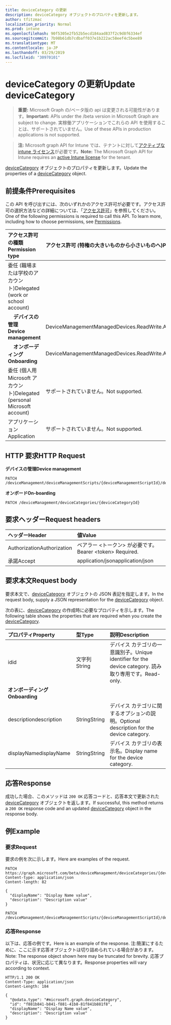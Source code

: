 ```yaml
---
title: deviceCategory の更新
description: deviceCategory オブジェクトのプロパティを更新します。
author: tfitzmac
localization_priority: Normal
ms.prod: intune
ms.openlocfilehash: 90f5305e2fb52b5ecd184aad837f2c9d8f6334ef
ms.sourcegitcommit: 7b98b61db7cdbaff037e1b222ac58eef4c5bee89
ms.translationtype: MT
ms.contentlocale: ja-JP
ms.lasthandoff: 03/29/2019
ms.locfileid: "30970101"
---
```

# <a name="update-devicecategory"></a><span data-ttu-id="5d47b-103">deviceCategory の更新</span><span class="sxs-lookup"><span data-stu-id="5d47b-103">Update deviceCategory</span></span>

> <span data-ttu-id="5d47b-104">**重要:** Microsoft Graph の/ベータ版の api は変更される可能性があります。</span><span class="sxs-lookup"><span data-stu-id="5d47b-104">**Important:** APIs under the /beta version in Microsoft Graph are subject to change.</span></span> <span data-ttu-id="5d47b-105">実稼働アプリケーションでこれらの API を使用することは、サポートされていません。</span><span class="sxs-lookup"><span data-stu-id="5d47b-105">Use of these APIs in production applications is not supported.</span></span>

> <span data-ttu-id="5d47b-106">**注:** Microsoft graph API for Intune では、テナントに対して[アクティブな intune ライセンス](https://go.microsoft.com/fwlink/?linkid=839381)が必要です。</span><span class="sxs-lookup"><span data-stu-id="5d47b-106">**Note:** The Microsoft Graph API for Intune requires an [active Intune license](https://go.microsoft.com/fwlink/?linkid=839381) for the tenant.</span></span>

<span data-ttu-id="5d47b-107">[deviceCategory](../resources/intune-shared-devicecategory.md) オブジェクトのプロパティを更新します。</span><span class="sxs-lookup"><span data-stu-id="5d47b-107">Update the properties of a [deviceCategory](../resources/intune-shared-devicecategory.md) object.</span></span>

## <a name="prerequisites"></a><span data-ttu-id="5d47b-108">前提条件</span><span class="sxs-lookup"><span data-stu-id="5d47b-108">Prerequisites</span></span>

<span data-ttu-id="5d47b-p102">この API を呼び出すには、次のいずれかのアクセス許可が必要です。アクセス許可の選択方法などの詳細については、「[アクセス許可](/graph/permissions-reference)」を参照してください。</span><span class="sxs-lookup"><span data-stu-id="5d47b-p102">One of the following permissions is required to call this API. To learn more, including how to choose permissions, see [Permissions](/graph/permissions-reference).</span></span>

|<span data-ttu-id="5d47b-111">アクセス許可の種類</span><span class="sxs-lookup"><span data-stu-id="5d47b-111">Permission type</span></span>|<span data-ttu-id="5d47b-112">アクセス許可 (特権の大きいものから小さいものへ)</span><span class="sxs-lookup"><span data-stu-id="5d47b-112">Permissions (from most to least privileged)</span></span>|
|:---|:---|
|<span data-ttu-id="5d47b-113">委任 (職場または学校のアカウント)</span><span class="sxs-lookup"><span data-stu-id="5d47b-113">Delegated (work or school account)</span></span>||
| <span data-ttu-id="5d47b-114">&nbsp; &nbsp; **デバイスの管理**</span><span class="sxs-lookup"><span data-stu-id="5d47b-114">&nbsp; &nbsp; **Device management**</span></span> | <span data-ttu-id="5d47b-115">DeviceManagementManagedDevices.ReadWrite.All</span><span class="sxs-lookup"><span data-stu-id="5d47b-115">DeviceManagementManagedDevices.ReadWrite.All</span></span>|
| <span data-ttu-id="5d47b-116">&nbsp; &nbsp; **オンボーディング**</span><span class="sxs-lookup"><span data-stu-id="5d47b-116">&nbsp; &nbsp; **Onboarding**</span></span> | <span data-ttu-id="5d47b-117">DeviceManagementManagedDevices.ReadWrite.All</span><span class="sxs-lookup"><span data-stu-id="5d47b-117">DeviceManagementManagedDevices.ReadWrite.All</span></span>|
|<span data-ttu-id="5d47b-118">委任 (個人用 Microsoft アカウント)</span><span class="sxs-lookup"><span data-stu-id="5d47b-118">Delegated (personal Microsoft account)</span></span>|<span data-ttu-id="5d47b-119">サポートされていません。</span><span class="sxs-lookup"><span data-stu-id="5d47b-119">Not supported.</span></span>|
|<span data-ttu-id="5d47b-120">アプリケーション</span><span class="sxs-lookup"><span data-stu-id="5d47b-120">Application</span></span>|<span data-ttu-id="5d47b-121">サポートされていません。</span><span class="sxs-lookup"><span data-stu-id="5d47b-121">Not supported.</span></span>|

## <a name="http-request"></a><span data-ttu-id="5d47b-122">HTTP 要求</span><span class="sxs-lookup"><span data-stu-id="5d47b-122">HTTP Request</span></span>

<span data-ttu-id="5d47b-123">**デバイスの管理**</span><span class="sxs-lookup"><span data-stu-id="5d47b-123">**Device management**</span></span>

<!-- {
  "blockType": "ignored"
}
-->
``` http
PATCH /deviceManagement/deviceManagementScripts/{deviceManagementScriptId}/deviceRunStates/{deviceManagementScriptDeviceStateId}/managedDevice/deviceCategory
```

<span data-ttu-id="5d47b-124">**オンボード**</span><span class="sxs-lookup"><span data-stu-id="5d47b-124">**On-boarding**</span></span>

<!-- {
  "blockType": "ignored"
}
-->
``` http
PATCH /deviceManagement/deviceCategories/{deviceCategoryId}
```

## <a name="request-headers"></a><span data-ttu-id="5d47b-125">要求ヘッダー</span><span class="sxs-lookup"><span data-stu-id="5d47b-125">Request headers</span></span>

|<span data-ttu-id="5d47b-126">ヘッダー</span><span class="sxs-lookup"><span data-stu-id="5d47b-126">Header</span></span>|<span data-ttu-id="5d47b-127">値</span><span class="sxs-lookup"><span data-stu-id="5d47b-127">Value</span></span>|
|:---|:---|
|<span data-ttu-id="5d47b-128">Authorization</span><span class="sxs-lookup"><span data-stu-id="5d47b-128">Authorization</span></span>|<span data-ttu-id="5d47b-129">ベアラー &lt;トークン&gt; が必要です。</span><span class="sxs-lookup"><span data-stu-id="5d47b-129">Bearer &lt;token&gt; Required.</span></span>|
|<span data-ttu-id="5d47b-130">承諾</span><span class="sxs-lookup"><span data-stu-id="5d47b-130">Accept</span></span>|<span data-ttu-id="5d47b-131">application/json</span><span class="sxs-lookup"><span data-stu-id="5d47b-131">application/json</span></span>|

## <a name="request-body"></a><span data-ttu-id="5d47b-132">要求本文</span><span class="sxs-lookup"><span data-stu-id="5d47b-132">Request body</span></span>

<span data-ttu-id="5d47b-133">要求本文で、[deviceCategory](../resources/intune-shared-devicecategory.md) オブジェクトの JSON 表記を指定します。</span><span class="sxs-lookup"><span data-stu-id="5d47b-133">In the request body, supply a JSON representation for the [deviceCategory](../resources/intune-shared-devicecategory.md) object.</span></span>

<span data-ttu-id="5d47b-134">次の表に、[deviceCategory](../resources/intune-shared-devicecategory.md) の作成時に必要なプロパティを示します。</span><span class="sxs-lookup"><span data-stu-id="5d47b-134">The following table shows the properties that are required when you create the [deviceCategory](../resources/intune-shared-devicecategory.md).</span></span>

|<span data-ttu-id="5d47b-135">プロパティ</span><span class="sxs-lookup"><span data-stu-id="5d47b-135">Property</span></span>|<span data-ttu-id="5d47b-136">型</span><span class="sxs-lookup"><span data-stu-id="5d47b-136">Type</span></span>|<span data-ttu-id="5d47b-137">説明</span><span class="sxs-lookup"><span data-stu-id="5d47b-137">Description</span></span>|
|:---|:---|:---|
|<span data-ttu-id="5d47b-138">id</span><span class="sxs-lookup"><span data-stu-id="5d47b-138">id</span></span>|<span data-ttu-id="5d47b-139">文字列</span><span class="sxs-lookup"><span data-stu-id="5d47b-139">String</span></span>|<span data-ttu-id="5d47b-140">デバイス カテゴリの一意識別子。</span><span class="sxs-lookup"><span data-stu-id="5d47b-140">Unique identifier for the device category.</span></span> <span data-ttu-id="5d47b-141">読み取り専用です。</span><span class="sxs-lookup"><span data-stu-id="5d47b-141">Read-only.</span></span>|
|<span data-ttu-id="5d47b-142">**オンボーディング**</span><span class="sxs-lookup"><span data-stu-id="5d47b-142">**Onboarding**</span></span>|
|<span data-ttu-id="5d47b-143">description</span><span class="sxs-lookup"><span data-stu-id="5d47b-143">description</span></span>|<span data-ttu-id="5d47b-144">String</span><span class="sxs-lookup"><span data-stu-id="5d47b-144">String</span></span>|<span data-ttu-id="5d47b-145">デバイス カテゴリに関するオプションの説明。</span><span class="sxs-lookup"><span data-stu-id="5d47b-145">Optional description for the device category.</span></span>|
|<span data-ttu-id="5d47b-146">displayName</span><span class="sxs-lookup"><span data-stu-id="5d47b-146">displayName</span></span>|<span data-ttu-id="5d47b-147">String</span><span class="sxs-lookup"><span data-stu-id="5d47b-147">String</span></span>|<span data-ttu-id="5d47b-148">デバイス カテゴリの表示名。</span><span class="sxs-lookup"><span data-stu-id="5d47b-148">Display name for the device category.</span></span>|

## <a name="response"></a><span data-ttu-id="5d47b-149">応答</span><span class="sxs-lookup"><span data-stu-id="5d47b-149">Response</span></span>

<span data-ttu-id="5d47b-150">成功した場合、このメソッドは `200 OK` 応答コードと、応答本文で更新された [deviceCategory](../resources/intune-shared-devicecategory.md) オブジェクトを返します。</span><span class="sxs-lookup"><span data-stu-id="5d47b-150">If successful, this method returns a `200 OK` response code and an updated [deviceCategory](../resources/intune-shared-devicecategory.md) object in the response body.</span></span>

## <a name="example"></a><span data-ttu-id="5d47b-151">例</span><span class="sxs-lookup"><span data-stu-id="5d47b-151">Example</span></span>

### <a name="request"></a><span data-ttu-id="5d47b-152">要求</span><span class="sxs-lookup"><span data-stu-id="5d47b-152">Request</span></span>

<span data-ttu-id="5d47b-153">要求の例を次に示します。</span><span class="sxs-lookup"><span data-stu-id="5d47b-153">Here are examples of the request.</span></span>

``` http
PATCH https://graph.microsoft.com/beta/deviceManagement/deviceCategories/{deviceCategoryId}
Content-type: application/json
Content-length: 82

{
  "displayName": "Display Name value",
  "description": "Description value"
}

PATCH /deviceManagement/deviceManagementScripts/{deviceManagementScriptId}/deviceRunStates/{deviceManagementScriptDeviceStateId}/managedDevice/deviceCategory
```

### <a name="response"></a><span data-ttu-id="5d47b-154">応答</span><span class="sxs-lookup"><span data-stu-id="5d47b-154">Response</span></span>

<span data-ttu-id="5d47b-155">以下は、応答の例です。</span><span class="sxs-lookup"><span data-stu-id="5d47b-155">Here is an example of the response.</span></span> <span data-ttu-id="5d47b-156">注:簡潔にするために、ここに示す応答オブジェクトは切り詰められている場合があります。</span><span class="sxs-lookup"><span data-stu-id="5d47b-156">Note: The response object shown here may be truncated for brevity.</span></span> <span data-ttu-id="5d47b-157">応答プロパティは、状況に応じて異なります。</span><span class="sxs-lookup"><span data-stu-id="5d47b-157">Response properties will vary according to context.</span></span>

``` http
HTTP/1.1 200 OK
Content-Type: application/json
Content-Length: 184

{
  "@odata.type": "#microsoft.graph.deviceCategory",
  "id": "f881b841-b841-f881-41b8-81f841b881f8",
  "displayName": "Display Name value",
  "description": "Description value"
}
```



